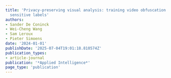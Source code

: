 ```yaml
---
title: 'Privacy-preserving visual analysis: training video obfuscation models without
  sensitive labels'
authors:
- Sander De Coninck
- Wei-Cheng Wang
- Sam Leroux
- Pieter Simoens
date: '2024-01-01'
publishDate: '2025-07-04T19:01:18.810574Z'
publication_types:
- article-journal
publication: '*Applied Intelligence*'
page_type: 'publication'
---
```

